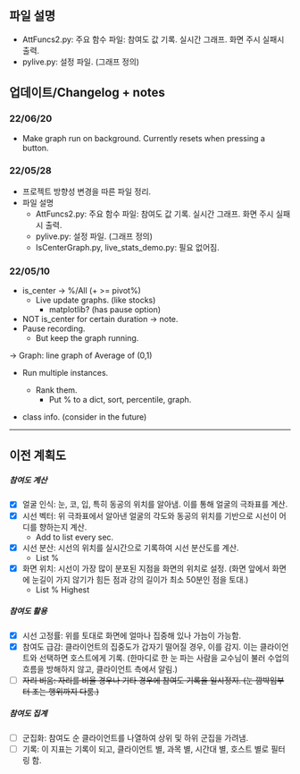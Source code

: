 ## 파일 설명
- AttFuncs2.py: 주요 함수 파일: 참여도 값 기록. 실시간 그래프. 화면 주시 실패시 출력.
- pylive.py: 설정 파일. (그래프 정의)

## 업데이트/Changelog + notes

### 22/06/20
- Make graph run on background. Currently resets when pressing a button.

### 22/05/28
- 프로젝트 방향성 변경을 따른 파일 정리.
- 파일 설명
  - AttFuncs2.py: 주요 함수 파일: 참여도 값 기록. 실시간 그래프. 화면 주시 실패시 출력.
  - pylive.py: 설정 파일. (그래프 정의)
  - IsCenterGraph.py, live_stats_demo.py: 필요 없어짐.


### 22/05/10
- is_center -> %/All (+ >= pivot%)
  - Live update graphs. (like stocks)
    - matplotlib? (has pause option)
- NOT is_center for certain duration -> note.
- Pause recording.
  - But keep the graph running.

-> Graph: line graph of Average of (0,1)

- Run multiple instances.
  - Rank them.
    - Put % to a dict, sort, percentile, graph.

- class info. (consider in the future)

---

## 이전 계획도
##### 참여도 계산
- [X] 얼굴 인식: 눈, 코, 입, 특히 동공의 위치를 알아냄. 이를 통해 얼굴의 극좌표를 계산.
- [X] 시선 벡터: 위 극좌표에서 알아낸 얼굴의 각도와 동공의 위치를 기반으로 시선이 어디를 향하는지 계산.
  - Add to list every sec.
- [X] 시선 분산: 시선의 위치를 실시간으로 기록하여 시선 분산도를 계산.
  - List %
- [X] 화면 위치: 시선이 가장 많이 분포된 지점을 화면의 위치로 설정. (화면 앞에서 화면에 눈길이 가지 않기가 힘든 점과 강의 길이가 최소 50분인 점을 토대.)	
  - List % Highest
##### 참여도 활용
- [X] 시선 고정률: 위를 토대로 화면에 얼마나 집중해 있나 가늠이 가능함.
- [X] 참여도 급감: 클라이언트의 집중도가 갑자기 떨어질 경우, 이를 감지. 이는 클라이언트와 선택하면 호스트에게 기록. (한마디로 한 눈 파는 사람을 교수님이 불러 수업의 흐름을 방해하지 않고, 클라이언트 측에서 알림.)
- [ ] ~~자리 비움: 자리를 비울 경우나 기타 경우에 참여도 기록을 일시정지. (눈 깜박임부터 조는 행위까지 다룸.)~~
##### 참여도 집계
- [ ] 군집화: 참여도 순 클라이언트를 나열하여 상위 및 하위 군집을 가려냄.
- [ ] 기록: 이 지표는 기록이 되고, 클라이언트 별, 과목 별, 시간대 별, 호스트 별로 필터링 함.
